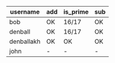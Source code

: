 | username | add | is_prime | sub |
| --- | --- | --- | --- |
| bob | OK | 16/17 | OK |
| denball | OK | 16/17 | OK |
| denballakh | OK | OK | OK |
| john | - | - | - |
